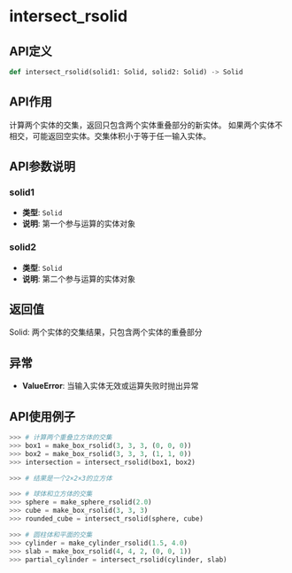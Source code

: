# intersect_rsolid

## API定义

```python
def intersect_rsolid(solid1: Solid, solid2: Solid) -> Solid
```

## API作用

计算两个实体的交集，返回只包含两个实体重叠部分的新实体。
如果两个实体不相交，可能返回空实体。交集体积小于等于任一输入实体。

## API参数说明

### solid1

- **类型**: `Solid`
- **说明**: 第一个参与运算的实体对象

### solid2

- **类型**: `Solid`
- **说明**: 第二个参与运算的实体对象

## 返回值

Solid: 两个实体的交集结果，只包含两个实体的重叠部分

## 异常

- **ValueError**: 当输入实体无效或运算失败时抛出异常

## API使用例子

```python
>>> # 计算两个重叠立方体的交集
>>> box1 = make_box_rsolid(3, 3, 3, (0, 0, 0))
>>> box2 = make_box_rsolid(3, 3, 3, (1, 1, 0))
>>> intersection = intersect_rsolid(box1, box2)

>>> # 结果是一个2×2×3的立方体

>>> # 球体和立方体的交集
>>> sphere = make_sphere_rsolid(2.0)
>>> cube = make_box_rsolid(3, 3, 3)
>>> rounded_cube = intersect_rsolid(sphere, cube)

>>> # 圆柱体和平面的交集
>>> cylinder = make_cylinder_rsolid(1.5, 4.0)
>>> slab = make_box_rsolid(4, 4, 2, (0, 0, 1))
>>> partial_cylinder = intersect_rsolid(cylinder, slab)
```
